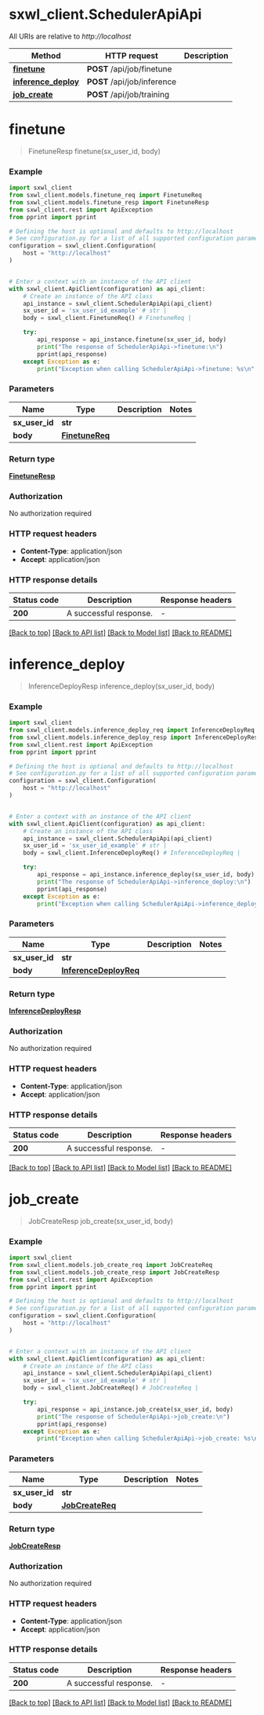 # sxwl_client.SchedulerApiApi

All URIs are relative to *http://localhost*

Method | HTTP request | Description
------------- | ------------- | -------------
[**finetune**](SchedulerApiApi.md#finetune) | **POST** /api/job/finetune | 
[**inference_deploy**](SchedulerApiApi.md#inference_deploy) | **POST** /api/job/inference | 
[**job_create**](SchedulerApiApi.md#job_create) | **POST** /api/job/training | 


# **finetune**
> FinetuneResp finetune(sx_user_id, body)



### Example


```python
import sxwl_client
from sxwl_client.models.finetune_req import FinetuneReq
from sxwl_client.models.finetune_resp import FinetuneResp
from sxwl_client.rest import ApiException
from pprint import pprint

# Defining the host is optional and defaults to http://localhost
# See configuration.py for a list of all supported configuration parameters.
configuration = sxwl_client.Configuration(
    host = "http://localhost"
)


# Enter a context with an instance of the API client
with sxwl_client.ApiClient(configuration) as api_client:
    # Create an instance of the API class
    api_instance = sxwl_client.SchedulerApiApi(api_client)
    sx_user_id = 'sx_user_id_example' # str | 
    body = sxwl_client.FinetuneReq() # FinetuneReq | 

    try:
        api_response = api_instance.finetune(sx_user_id, body)
        print("The response of SchedulerApiApi->finetune:\n")
        pprint(api_response)
    except Exception as e:
        print("Exception when calling SchedulerApiApi->finetune: %s\n" % e)
```



### Parameters


Name | Type | Description  | Notes
------------- | ------------- | ------------- | -------------
 **sx_user_id** | **str**|  | 
 **body** | [**FinetuneReq**](FinetuneReq.md)|  | 

### Return type

[**FinetuneResp**](FinetuneResp.md)

### Authorization

No authorization required

### HTTP request headers

 - **Content-Type**: application/json
 - **Accept**: application/json

### HTTP response details

| Status code | Description | Response headers |
|-------------|-------------|------------------|
**200** | A successful response. |  -  |

[[Back to top]](#) [[Back to API list]](../README.md#documentation-for-api-endpoints) [[Back to Model list]](../README.md#documentation-for-models) [[Back to README]](../README.md)

# **inference_deploy**
> InferenceDeployResp inference_deploy(sx_user_id, body)



### Example


```python
import sxwl_client
from sxwl_client.models.inference_deploy_req import InferenceDeployReq
from sxwl_client.models.inference_deploy_resp import InferenceDeployResp
from sxwl_client.rest import ApiException
from pprint import pprint

# Defining the host is optional and defaults to http://localhost
# See configuration.py for a list of all supported configuration parameters.
configuration = sxwl_client.Configuration(
    host = "http://localhost"
)


# Enter a context with an instance of the API client
with sxwl_client.ApiClient(configuration) as api_client:
    # Create an instance of the API class
    api_instance = sxwl_client.SchedulerApiApi(api_client)
    sx_user_id = 'sx_user_id_example' # str | 
    body = sxwl_client.InferenceDeployReq() # InferenceDeployReq | 

    try:
        api_response = api_instance.inference_deploy(sx_user_id, body)
        print("The response of SchedulerApiApi->inference_deploy:\n")
        pprint(api_response)
    except Exception as e:
        print("Exception when calling SchedulerApiApi->inference_deploy: %s\n" % e)
```



### Parameters


Name | Type | Description  | Notes
------------- | ------------- | ------------- | -------------
 **sx_user_id** | **str**|  | 
 **body** | [**InferenceDeployReq**](InferenceDeployReq.md)|  | 

### Return type

[**InferenceDeployResp**](InferenceDeployResp.md)

### Authorization

No authorization required

### HTTP request headers

 - **Content-Type**: application/json
 - **Accept**: application/json

### HTTP response details

| Status code | Description | Response headers |
|-------------|-------------|------------------|
**200** | A successful response. |  -  |

[[Back to top]](#) [[Back to API list]](../README.md#documentation-for-api-endpoints) [[Back to Model list]](../README.md#documentation-for-models) [[Back to README]](../README.md)

# **job_create**
> JobCreateResp job_create(sx_user_id, body)



### Example


```python
import sxwl_client
from sxwl_client.models.job_create_req import JobCreateReq
from sxwl_client.models.job_create_resp import JobCreateResp
from sxwl_client.rest import ApiException
from pprint import pprint

# Defining the host is optional and defaults to http://localhost
# See configuration.py for a list of all supported configuration parameters.
configuration = sxwl_client.Configuration(
    host = "http://localhost"
)


# Enter a context with an instance of the API client
with sxwl_client.ApiClient(configuration) as api_client:
    # Create an instance of the API class
    api_instance = sxwl_client.SchedulerApiApi(api_client)
    sx_user_id = 'sx_user_id_example' # str | 
    body = sxwl_client.JobCreateReq() # JobCreateReq | 

    try:
        api_response = api_instance.job_create(sx_user_id, body)
        print("The response of SchedulerApiApi->job_create:\n")
        pprint(api_response)
    except Exception as e:
        print("Exception when calling SchedulerApiApi->job_create: %s\n" % e)
```



### Parameters


Name | Type | Description  | Notes
------------- | ------------- | ------------- | -------------
 **sx_user_id** | **str**|  | 
 **body** | [**JobCreateReq**](JobCreateReq.md)|  | 

### Return type

[**JobCreateResp**](JobCreateResp.md)

### Authorization

No authorization required

### HTTP request headers

 - **Content-Type**: application/json
 - **Accept**: application/json

### HTTP response details

| Status code | Description | Response headers |
|-------------|-------------|------------------|
**200** | A successful response. |  -  |

[[Back to top]](#) [[Back to API list]](../README.md#documentation-for-api-endpoints) [[Back to Model list]](../README.md#documentation-for-models) [[Back to README]](../README.md)

